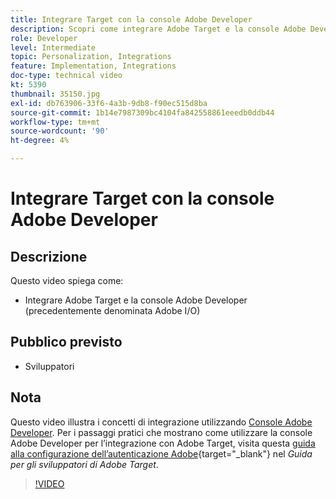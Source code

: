 ```yaml
---
title: Integrare Target con la console Adobe Developer
description: Scopri come integrare Adobe Target e la console Adobe Developer.
role: Developer
level: Intermediate
topic: Personalization, Integrations
feature: Implementation, Integrations
doc-type: technical video
kt: 5390
thumbnail: 35150.jpg
exl-id: db763906-33f6-4a3b-9db8-f90ec515d8ba
source-git-commit: 1b14e7987309bc4104fa842558861eeedb0ddb44
workflow-type: tm+mt
source-wordcount: '90'
ht-degree: 4%

---
```


# Integrare Target con la console Adobe Developer

## Descrizione

Questo video spiega come:

* Integrare Adobe Target e la console Adobe Developer (precedentemente denominata Adobe I/O)

## Pubblico previsto

* Sviluppatori

## Nota

Questo video illustra i concetti di integrazione utilizzando [Console Adobe Developer](https://developer.adobe.com/developer-console/). Per i passaggi pratici che mostrano come utilizzare la console Adobe Developer per l’integrazione con Adobe Target, visita questa [guida alla configurazione dell’autenticazione Adobe](https://experienceleague.adobe.com/docs/target-dev/developer/api/configure-authentication.html?lang=it){target="_blank"} nel *Guida per gli sviluppatori di Adobe Target*.

>[!VIDEO](https://video.tv.adobe.com/v/35150/?quality=12)
